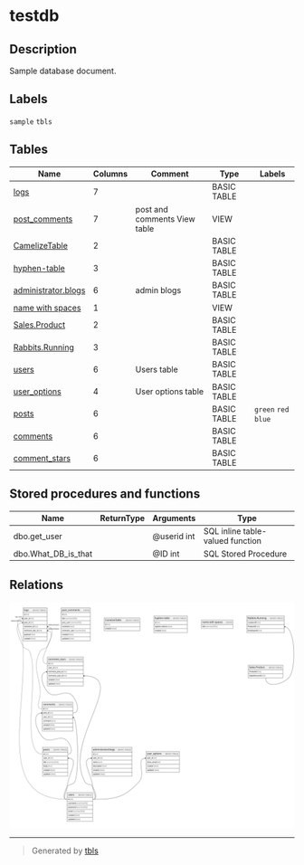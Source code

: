 # testdb

## Description

Sample database document.

## Labels

`sample` `tbls`

## Tables

| Name | Columns | Comment | Type | Labels |
| ---- | ------- | ------- | ---- | ------ |
| [logs](logs.md) | 7 |  | BASIC TABLE |  |
| [post_comments](post_comments.md) | 7 | post and comments View table | VIEW |  |
| [CamelizeTable](CamelizeTable.md) | 2 |  | BASIC TABLE |  |
| [hyphen-table](hyphen-table.md) | 3 |  | BASIC TABLE |  |
| [administrator.blogs](administrator.blogs.md) | 6 | admin blogs | BASIC TABLE |  |
| [name with spaces](name%20with%20spaces.md) | 1 |  | VIEW |  |
| [Sales.Product](Sales.Product.md) | 2 |  | BASIC TABLE |  |
| [Rabbits.Running](Rabbits.Running.md) | 3 |  | BASIC TABLE |  |
| [users](users.md) | 6 | Users table | BASIC TABLE |  |
| [user_options](user_options.md) | 4 | User options table | BASIC TABLE |  |
| [posts](posts.md) | 6 |  | BASIC TABLE | `green` `red` `blue` |
| [comments](comments.md) | 6 |  | BASIC TABLE |  |
| [comment_stars](comment_stars.md) | 6 |  | BASIC TABLE |  |

## Stored procedures and functions

| Name | ReturnType | Arguments | Type |
| ---- | ------- | ------- | ---- |
| dbo.get_user |  | @userid int | SQL inline table-valued function |
| dbo.What_DB_is_that |  | @ID int | SQL Stored Procedure |

## Relations

![er](schema.svg)

---

> Generated by [tbls](https://github.com/k1LoW/tbls)
